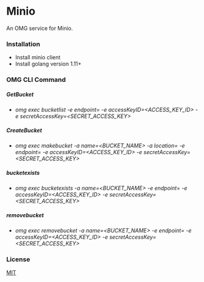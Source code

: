 # Minio
An OMG service for Minio.

### Installation
* Install minio client
* Install golang version 1.11+

### OMG CLI Command

##### GetBucket

* *omg exec bucketlist -e endpoint=<ENDPOINT> -e accessKeyID=<ACCESS_KEY_ID> -e secretAccessKey=<SECRET_ACCESS_KEY>*

##### CreateBucket

* *omg exec makebucket  -a name=<BUCKET_NAME> -a location=<REGION>  -e endpoint=<ENDPOINT> -e accessKeyID=<ACCESS_KEY_ID> -e secretAccessKey=<SECRET_ACCESS_KEY>*

##### bucketexists

* *omg exec bucketexists  -a name=<BUCKET_NAME> -e endpoint=<ENDPOINT> -e accessKeyID=<ACCESS_KEY_ID> -e secretAccessKey=<SECRET_ACCESS_KEY>*

##### removebucket

* *omg exec removebucket  -a name=<BUCKET_NAME> -e endpoint=<ENDPOINT> -e accessKeyID=<ACCESS_KEY_ID> -e secretAccessKey=<SECRET_ACCESS_KEY>*


### License
[MIT](https://choosealicense.com/licenses/mit/)

